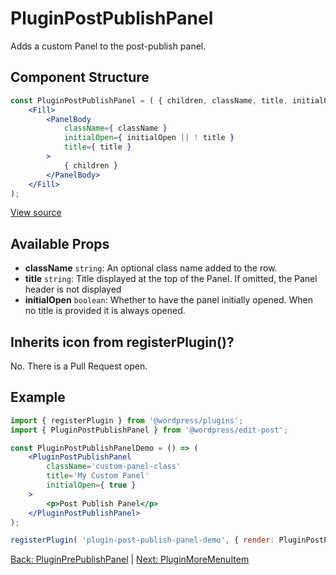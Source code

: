 # PluginPostPublishPanel
Adds a custom Panel to the post-publish panel.


## Component Structure ##
```jsx
const PluginPostPublishPanel = ( { children, className, title, initialOpen = false } ) => (
	<Fill>
		<PanelBody
			className={ className }
			initialOpen={ initialOpen || ! title }
			title={ title }
		>
			{ children }
		</PanelBody>
	</Fill>
);
```
[View source](https://github.com/WordPress/gutenberg/blob/master/packages/edit-post/src/components/sidebar/plugin-post-publish-panel/index.js)

## Available Props
* __className__ `string`: An optional class name added to the row.
* __title__ `string`: Title displayed at the top of the Panel. If omitted, the Panel header is not displayed
* __initialOpen__ `boolean`: Whether to have the panel initially opened. When no title is provided it is always opened.

 ## Inherits icon from registerPlugin()?
No. There is a Pull Request open.

## Example
```jsx
import { registerPlugin } from '@wordpress/plugins';
import { PluginPostPublishPanel } from '@wordpress/edit-post';

const PluginPostPublishPanelDemo = () => (
	<PluginPostPublishPanel
		className='custom-panel-class'
		title='My Custom Panel'
		initialOpen={ true }
	>
		<p>Post Publish Panel</p>
	</PluginPostPublishPanel>
);

registerPlugin( 'plugin-post-publish-panel-demo', { render: PluginPostPublishPanelDemo } );
```
[Back: PluginPrePublishPanel](./plugin-pre-publish-panel.md) | [Next: PluginMoreMenuItem ](./plugin-more-menu-item.md)
